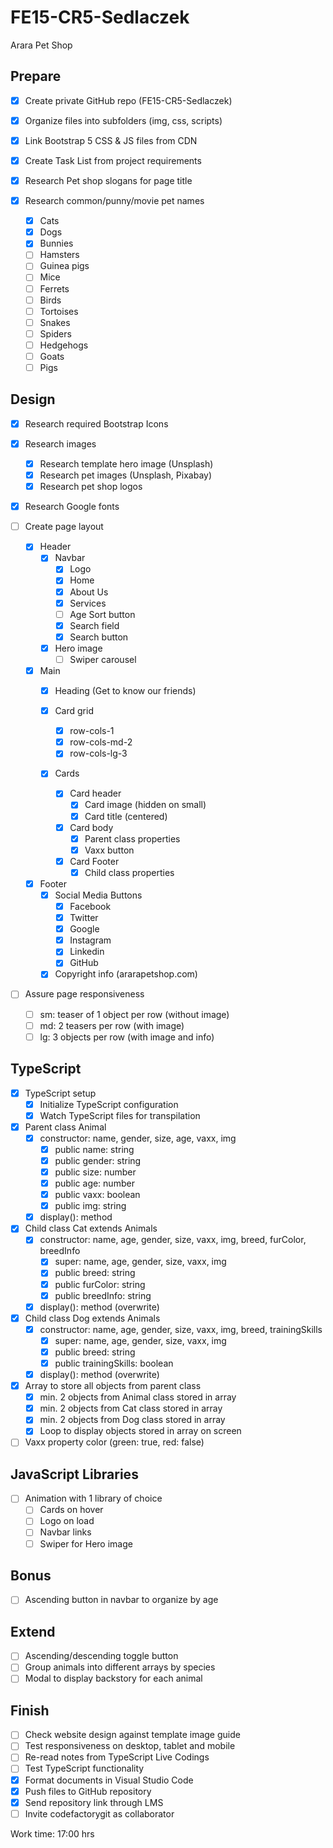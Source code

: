 # FE15-CR5-Sedlaczek
Arara Pet Shop

## Prepare
- [x] Create private GitHub repo (FE15-CR5-Sedlaczek)
- [x] Organize files into subfolders (img, css, scripts)
- [x] Link Bootstrap 5 CSS & JS files from CDN
- [x] Create Task List from project requirements

- [x] Research Pet shop slogans for page title
- [x] Research common/punny/movie pet names
  - [x] Cats
  - [x] Dogs
  - [x] Bunnies
  - [ ] Hamsters
  - [ ] Guinea pigs
  - [ ] Mice
  - [ ] Ferrets
  - [ ] Birds
  - [ ] Tortoises
  - [ ] Snakes
  - [ ] Spiders
  - [ ] Hedgehogs
  - [ ] Goats
  - [ ] Pigs

## Design
- [x] Research required Bootstrap Icons

- [x] Research images
  - [x] Research template hero image (Unsplash)
  - [x] Research pet images (Unsplash, Pixabay)
  - [x] Research pet shop logos

- [x] Research Google fonts

- [ ] Create page layout

  - [x] Header
    - [x] Navbar
      - [x] Logo
      - [x] Home
      - [x] About Us
      - [x] Services
      - [ ] Age Sort button
      - [x] Search field
      - [x] Search button
    - [x] Hero image
      - [ ] Swiper carousel
  
  - [x] Main
    - [x] Heading (Get to know our friends)

    - [x] Card grid 
      - [x] row-cols-1
      - [x] row-cols-md-2
      - [x] row-cols-lg-3
    
    - [x] Cards
      - [x] Card header
        - [x] Card image (hidden on small)
        - [x] Card title (centered)
      - [x] Card body
        - [x] Parent class properties
        - [x] Vaxx button
      - [x] Card Footer
        - [x] Child class properties
  
  - [x] Footer
    - [x] Social Media Buttons
      - [x] Facebook
      - [x] Twitter
      - [x] Google
      - [x] Instagram
      - [x] Linkedin
      - [x] GitHub
    - [x] Copyright info (ararapetshop.com)

- [ ] Assure page responsiveness
  - [ ] sm: teaser of 1 object per row (without image)
  - [ ] md: 2 teasers per row (with image)
  - [ ] lg: 3 objects per row (with image and info)

## TypeScript
- [x] TypeScript setup
  - [x] Initialize TypeScript configuration
  - [x] Watch TypeScript files for transpilation

- [x] Parent class Animal
  - [x] constructor: name, gender, size, age, vaxx, img
    - [x] public name: string
    - [x] public gender: string
    - [x] public size: number
    - [x] public age: number
    - [x] public vaxx: boolean
    - [x] public img: string
  - [x] display(): method

- [x] Child class Cat extends Animals
  - [x] constructor: name, age, gender, size, vaxx, img, breed, furColor, breedInfo
    - [x] super: name, age, gender, size, vaxx, img
    - [x] public breed: string
    - [x] public furColor: string
    - [x] public breedInfo: string
  - [x] display(): method (overwrite)

- [x] Child class Dog extends Animals
  - [x] constructor: name, age, gender, size, vaxx, img, breed, trainingSkills
    - [x] super: name, age, gender, size, vaxx, img
    - [x] public breed: string
    - [x] public trainingSkills: boolean
  - [x] display(): method (overwrite)

- [x] Array to store all objects from parent class
  - [x] min. 2 objects from Animal class stored in array
  - [x] min. 2 objects from Cat class stored in array
  - [x] min. 2 objects from Dog class stored in array
  - [x] Loop to display objects stored in array on screen

- [ ] Vaxx property color (green: true, red: false)

## JavaScript Libraries
- [ ] Animation with 1 library of choice
  - [ ] Cards on hover
  - [ ] Logo on load
  - [ ] Navbar links
  - [ ] Swiper for Hero image

## Bonus
- [ ] Ascending button in navbar to organize by age

## Extend
- [ ] Ascending/descending toggle button
- [ ] Group animals into different arrays by species
- [ ] Modal to display backstory for each animal

## Finish
- [ ] Check website design against template image guide
- [ ] Test responsiveness on desktop, tablet and mobile
- [ ] Re-read notes from TypeScript Live Codings
- [ ] Test TypeScript functionality
- [x] Format documents in Visual Studio Code
- [x] Push files to GitHub repository
- [x] Send repository link through LMS
- [ ] Invite codefactorygit as collaborator

Work time: 17:00 hrs 